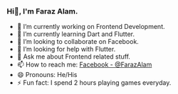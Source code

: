 ### Hi👋, I'm Faraz Alam.

- 🔭 I’m currently working on Frontend Development.
- 🌱 I’m currently learning Dart and Flutter.
- 👯 I’m looking to collaborate on Facebook.
- 🤔 I’m looking for help with Flutter.
- 💬 Ask me about Frontend related stuff. 
- 📫 How to reach me: [Facebook - @FarazAlam](https://www.facebook.com/profile.php?id=100008576882642)
- 😄 Pronouns: He/His
- ⚡ Fun fact: I spend 2 hours playing games everyday.

